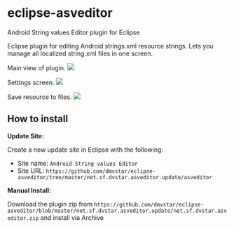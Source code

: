 eclipse-asveditor
=================

Android String values Editor plugin for Eclipse

Eclipse plugin for editing Android strings.xml resource strings. Lets you manage all localized string.xml files in one screen.

Main view of plugin.
<img src="https://cloud.githubusercontent.com/assets/800300/4965602/cbbe98b8-678b-11e4-99ce-a056874ad68b.png">

Settings screen.
<img src="https://cloud.githubusercontent.com/assets/800300/4965604/d4d1edba-678b-11e4-8249-a0a30772d3d6.png">

Save resource to files.
<img src="https://cloud.githubusercontent.com/assets/800300/4965613/d4f6e5de-678b-11e4-86a6-fa83f448342a.png">


How to install
--------------

**Update Site:**

Create a new update site in Eclipse with the following:

* Site name:  ``Android String values Editor``
* Site URL:   ``https://github.com/dmvstar/eclipse-asveditor/tree/master/net.sf.dvstar.asveditor.update/asveditor``


**Manual Install:**

Download the plugin zip from ``https://github.com/dmvstar/eclipse-asveditor/blob/master/net.sf.dvstar.asveditor.update/net.sf.dvstar.asveditor.zip`` and install via Archive
